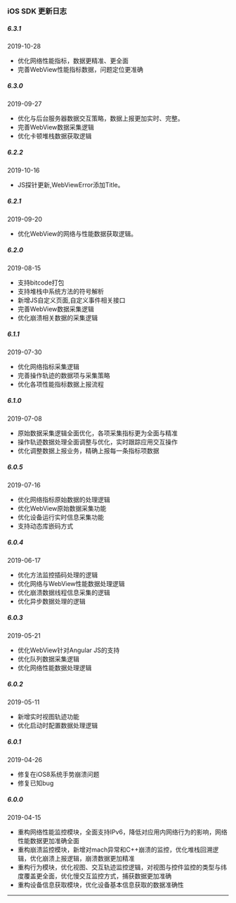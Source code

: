 ### iOS SDK 更新日志

##### 6.3.1

2019-10-28

- 优化网络性能指标，数据更精准、更全面
- 完善WebView性能指标数据，问题定位更准确

##### 6.3.0

2019-09-27

- 优化与后台服务器数据交互策略，数据上报更加实时、完整。
- 完善WebView数据采集逻辑
- 优化卡顿堆栈数据获取逻辑

##### 6.2.2

2019-10-16

- JS探针更新,WebViewError添加Title。

##### 6.2.1

2019-09-20

- 优化WebView的网络与性能数据获取逻辑。

##### 6.2.0

2019-08-15

- 支持bitcode打包
- 支持堆栈中系统方法的符号解析
- 新增JS自定义页面,自定义事件相关接口
- 完善WebView数据采集逻辑
- 优化崩溃相关数据的采集逻辑

##### 6.1.1 

2019-07-30

- 优化网络指标采集逻辑
- 完善操作轨迹的数据项与采集策略
- 优化各项性能指标数据上报流程

##### 6.1.0

2019-07-08

- 原始数据采集逻辑全面优化，各项采集指标更为全面与精准
- 操作轨迹数据处理全面调整与优化，实时跟踪应用交互操作
- 优化调整数据上报业务，精确上报每一条指标项数据

##### 6.0.5

2019-07-16

- 优化网络指标原始数据的处理逻辑
- 优化WebView原始数据采集功能
- 优化设备运行实时信息采集功能
- 支持动态库嵌码方式

##### 6.0.4

2019-06-17

- 优化方法监控插码处理的逻辑
- 优化网络与WebView性能数据处理逻辑
- 优化崩溃数据线程信息采集的逻辑
- 优化异步数据处理的逻辑

##### 6.0.3

2019-05-21

- 优化WebView针对Angular JS的支持
- 优化队列数据采集逻辑
- 优化网络性能数据处理逻辑

##### 6.0.2

2019-05-11

- 新增实时视图轨迹功能
- 优化启动时配置数据处理逻辑

##### 6.0.1

2019-04-26

- 修复在iOS8系统手势崩溃问题
- 修复已知bug

##### 6.0.0

2019-04-15

- 重构网络性能监控模块，全面支持IPv6，降低对应用内网络行为的影响，网络性能数据更加准确全面
- 重构崩溃监控模块，新增对mach异常和C++崩溃的监控，优化堆栈回溯逻辑，优化崩溃上报逻辑，崩溃数据更加精准
- 重构行为模块，优化视图、交互轨迹监控逻辑，对视图与控件监控的类型与纬度覆盖更全面，优化慢交互监控方式，捕获数据更加准确
- 重构设备信息获取模块，优化设备基本信息获取的数据准确性

------

